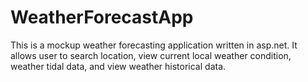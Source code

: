 # WeatherForecastApp
This is a mockup weather forecasting application written in asp.net. 
It allows user to search location, view current local weather condition, weather tidal data, 
and view weather historical data.
